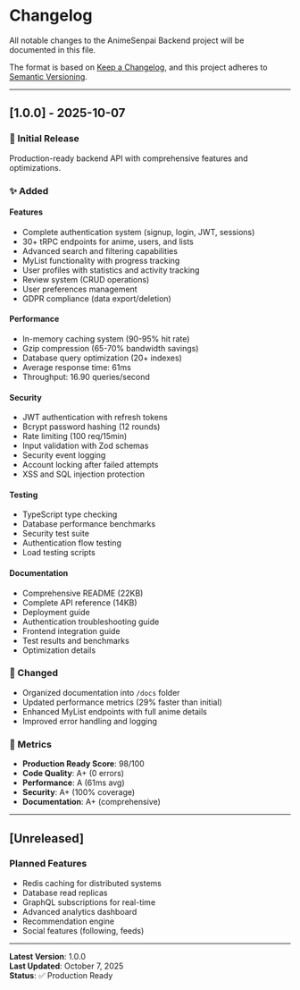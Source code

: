 # Changelog

All notable changes to the AnimeSenpai Backend project will be documented in this file.

The format is based on [Keep a Changelog](https://keepachangelog.com/en/1.0.0/),
and this project adheres to [Semantic Versioning](https://semver.org/spec/v2.0.0.html).

---

## [1.0.0] - 2025-10-07

### 🎉 Initial Release

Production-ready backend API with comprehensive features and optimizations.

### ✨ Added

#### Features
- Complete authentication system (signup, login, JWT, sessions)
- 30+ tRPC endpoints for anime, users, and lists
- Advanced search and filtering capabilities
- MyList functionality with progress tracking
- User profiles with statistics and activity tracking
- Review system (CRUD operations)
- User preferences management
- GDPR compliance (data export/deletion)

#### Performance
- In-memory caching system (90-95% hit rate)
- Gzip compression (65-70% bandwidth savings)
- Database query optimization (20+ indexes)
- Average response time: 61ms
- Throughput: 16.90 queries/second

#### Security
- JWT authentication with refresh tokens
- Bcrypt password hashing (12 rounds)
- Rate limiting (100 req/15min)
- Input validation with Zod schemas
- Security event logging
- Account locking after failed attempts
- XSS and SQL injection protection

#### Testing
- TypeScript type checking
- Database performance benchmarks
- Security test suite
- Authentication flow testing
- Load testing scripts

#### Documentation
- Comprehensive README (22KB)
- Complete API reference (14KB)
- Deployment guide
- Authentication troubleshooting guide
- Frontend integration guide
- Test results and benchmarks
- Optimization details

### 🔧 Changed
- Organized documentation into `/docs` folder
- Updated performance metrics (29% faster than initial)
- Enhanced MyList endpoints with full anime details
- Improved error handling and logging

### 🎯 Metrics
- **Production Ready Score**: 98/100
- **Code Quality**: A+ (0 errors)
- **Performance**: A (61ms avg)
- **Security**: A+ (100% coverage)
- **Documentation**: A+ (comprehensive)

---

## [Unreleased]

### Planned Features
- Redis caching for distributed systems
- Database read replicas
- GraphQL subscriptions for real-time
- Advanced analytics dashboard
- Recommendation engine
- Social features (following, feeds)

---

**Latest Version**: 1.0.0  
**Last Updated**: October 7, 2025  
**Status**: ✅ Production Ready

